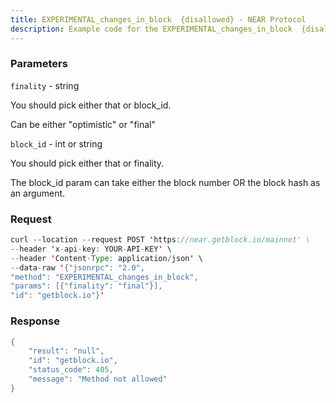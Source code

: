 ```yaml
---
title: EXPERIMENTAL_changes_in_block  {disallowed} - NEAR Protocol
description: Example code for the EXPERIMENTAL_changes_in_block  {disallowed} json-rpc method. Сomplete guide on how to use EXPERIMENTAL_changes_in_block  {disallowed} json-rpc in GetBlock.io Web3 documentation.
---
```


### Parameters


`finality` - string

You should pick either that or block_id.

Can be either "optimistic" or "final"

`block_id` - int or string

You should pick either that or finality.

The block_id param can take either the block number OR the block hash as
an argument.

### Request

``` java
curl --location --request POST 'https://near.getblock.io/mainnet' \ 
--header 'x-api-key: YOUR-API-KEY' \ 
--header 'Content-Type: application/json' \ 
--data-raw '{"jsonrpc": "2.0",
"method": "EXPERIMENTAL_changes_in_block",
"params": [{"finality": "final"}],
"id": "getblock.io"}'
```

###  Response

``` java
{
    "result": "null",
    "id": "getblock.io",
    "status_code": 405,
    "message": "Method not allowed"
}
```

